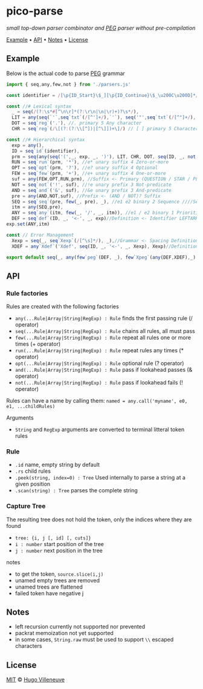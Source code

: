 <!-- markdownlint-disable MD032 MD036 MD041 -->
# pico-parse

*small top-down parser combinator and [PEG](https://bford.info/pub/lang/peg.pdf)
 parser without pre-compilation*

[Example](#example) • [API](#api) • [Notes](#notes) • [License](#license)

## Example

Below is the actual code to parse [PEG](https://bford.info/pub/lang/peg.pdf) grammar

```javascript
import { seq,any,few,not } from './parsers.js'

const identifier = /[\p{ID_Start}\$_][\p{ID_Continue}\$_\u200C\u200D]*/u

const //# Lexical syntax
  _ = seq(/(?:\s*#[^\n\r]*(?:\r\n|\n|\r)+)?\s*/),
  LIT = any(seq(`'`,seq`txt`(/[^']+/),`'`), seq('"',seq`txt`(/[^"]+/),'"'), seq('’',seq`txt`(/[^’]+/),'’')), // " "/’ ’ primary 5 Literal string
  DOT = seq`reg`('.'), //. primary 5 Any character
  CHR = seq`reg`(/\[(?:(?:\\[^])|[^\]])+\]/) // [ ] primary 5 Character class

const //# Hierarchical syntax
  exp = any(),
  ID = seq`id`(identifier),
  prm = seq(any(seq('(',_, exp, _, ')'), LIT, CHR, DOT, seq(ID, _, not('<-'))), _), //Primary <- Identifier !LEFTARROW / OPEN Expression CLOSE / Literal / Class / DOT
  RUN = seq`run`(prm, '*'), //e* unary suffix 4 Zero-or-more
  OPT = seq`opt`(prm, '?'), //e? unary suffix 4 Optional
  FEW = seq`few`(prm, '+'), //e+ unary suffix 4 One-or-more
  suf = any(FEW,OPT,RUN,prm), //Suffix <- Primary (QUESTION / STAR / PLUS)?
  NOT = seq`not`('!', suf), //!e unary prefix 3 Not-predicate
  AND = seq`and`('&', suf), //&e unary prefix 3 And-predicate
  pre = any(AND,NOT,suf), //Prefix <- (AND / NOT)? Suffix
  SEQ = seq`seq`(pre, few(_, pre), _), //e1 e2 binary 2 Sequence ////Sequence <- Prefix*
  itm = any(SEQ,pre),
  ANY = seq`any`(itm, few(_, '/', _, itm)), //e1 / e2 binary 1 Prioritized Choice //Expression <- Sequence (SLASH Sequence)*
  DEF = seq`def`(ID, _, '<-', _, exp)//Definition <- Identifier LEFTARROW Expression
exp.set(ANY,itm)

const // Error Management
  Xexp = seq(_, seq`Xexp`(/[^\s]*/), _),//Grammar <- Spacing Definition+ EndOfFile
  XDEF = any`Xdef`('Xdef', seq(ID, _, '<-', _, Xexp), Xexp)//Definition <- Identifier LEFTARROW Expression

export default seq(_, any(few`peg`(DEF, _), few`Xpeg`(any(DEF,XDEF),_) ) ) //Grammar <- Spacing Definition+ EndOfFile
```

## API

### Rule factories

Rules are created with the following factories
* `any(...Rule|Array|String|RegExp) : Rule` finds the first passing rule (/ operator)
* `seq(...Rule|Array|String|RegExp) : Rule` chains all rules, all must pass
* `few(...Rule|Array|String|RegExp) : Rule` repeat all rules one or more times (+ operator)
* `run(...Rule|Array|String|RegExp) : Rule` repeat rules any times (* operator)
* `opt(...Rule|Array|String|RegExp) : Rule` optional rule (? operator)
* `and(...Rule|Array|String|RegExp) : Rule` pass if lookahead passes (& operator)
* `not(...Rule|Array|String|RegExp) : Rule` pass if lookahead fails (! operator)

Rules can have a name by calling them: `named = any.call('myname', e0, e1, ...childRules)`

Arguments
* `String` and `RegExp` arguments are converted to terminal litteral token rules

### Rule

* `.id` name, empty string by default
* `.rs` child rules
* `.peek(string, index=0) : Tree` Used internally to parse a string at a given position
* `.scan(string) : Tree` parses the complete string

### Capture Tree

The resulting tree does not hold the token, only the indices where they are found
* `tree: {i, j [, id] [, cuts]}`
* `i : number` start position of the tree
* `j : number` next position in the tree

notes
* to get the token, `source.slice(i,j)`
* unamed empty trees are removed
* unamed trees are flattened
* failed token have negative j

## Notes

* left recursion currently not supported nor prevented
* packrat memoization not yet supported
* in some cases, `String.raw` must be used to support `\\` escaped characters

## License

[MIT](http://www.opensource.org/licenses/MIT) © [Hugo Villeneuve](https://github.com/hville)
